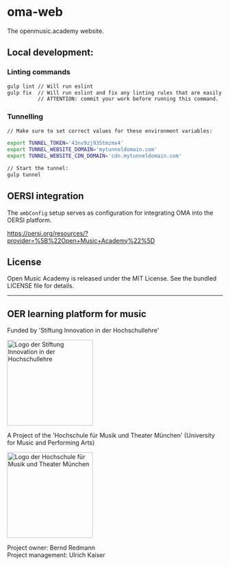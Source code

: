 # oma-web

The openmusic.academy website.

## Local development:

### Linting commands

~~~sh
gulp lint // Will run eslint
gulp fix  // Will run eslint and fix any linting rules that are easily solvable.
          // ATTENTION: commit your work before running this command.
~~~

### Tunnelling

~~~sh
// Make sure to set correct values for these environment variables:

export TUNNEL_TOKEN='43nv9zj935tmzmx4'
export TUNNEL_WEBSITE_DOMAIN='mytunneldomain.com'
export TUNNEL_WEBSITE_CDN_DOMAIN='cdn.mytunneldomain.com'

// Start the tunnel:
gulp tunnel
~~~

## OERSI integration

The `ambConfig` setup serves as configuration for integrating OMA into the OERSI platform.

https://oersi.org/resources/?provider=%5B%22Open+Music+Academy%22%5D

## License

Open Music Academy is released under the MIT License. See the bundled LICENSE file for details.

---

## OER learning platform for music

Funded by 'Stiftung Innovation in der Hochschullehre'

<img src="https://stiftung-hochschullehre.de/wp-content/uploads/2020/07/logo_stiftung_hochschullehre_screenshot.jpg)" alt="Logo der Stiftung Innovation in der Hochschullehre" width="200"/>

A Project of the 'Hochschule für Musik und Theater München' (University for Music and Performing Arts)

<img src="https://upload.wikimedia.org/wikipedia/commons/d/d8/Logo_Hochschule_f%C3%BCr_Musik_und_Theater_M%C3%BCnchen_.png" alt="Logo der Hochschule für Musik und Theater München" width="200"/>

Project owner: Bernd Redmann\
Project management: Ulrich Kaiser
